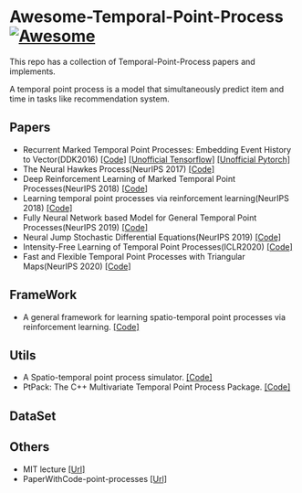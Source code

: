 # Awesome-Temporal-Point-Process [![Awesome](https://cdn.rawgit.com/sindresorhus/awesome/d7305f38d29fed78fa85652e3a63e154dd8e8829/media/badge.svg)](https://github.com/sindresorhus/awesome)
This repo has a collection of Temporal-Point-Process papers and implements.

A temporal point process is a model that simultaneously predict item and time in tasks like recommendation system.

## Papers
- Recurrent Marked Temporal Point Processes: Embedding Event History to Vector(DDK2016) [[Code]](https://github.com/dunan/NeuralPointProcess) [[Unofficial Tensorflow]](https://github.com/musically-ut/tf_rmtpp) [[Unofficial Pytorch]](https://github.com/woshiyyya/ERPP-RMTPP)
- The Neural Hawkes Process(NeurIPS 2017) [[Code]](https://github.com/HMEIatJHU/neurawkes)
- Deep Reinforcement Learning of Marked Temporal Point Processes(NeurIPS 2018) [[Code]](https://github.com/Networks-Learning/tpprl)
- Learning temporal point processes via reinforcement learning(NeurIPS 2018) [[Code]](https://github.com/meowoodie/Learning-Temporal-Point-Processes-via-Reinforcement-Learning)
- Fully Neural Network based Model for General Temporal Point Processes(NeurIPS 2019) [[Code]](https://github.com/omitakahiro/NeuralNetworkPointProcess)
- Neural Jump Stochastic Differential Equations(NeurIPS 2019) [[Code]](https://github.com/000Justin000/torchdiffeq/tree/jj585)
- Intensity-Free Learning of Temporal Point Processes(ICLR2020) [[Code]](https://github.com/shchur/ifl-tpp/blob/master/README.md)
- Fast and Flexible Temporal Point Processes with Triangular Maps(NeurIPS 2020) [[Code]](https://github.com/shchur/triangular-tpp)

## FrameWork
- A general framework for learning spatio-temporal point processes via reinforcement learning. [[Code]](https://github.com/meowoodie/Reinforcement-Learning-of-Spatio-Temporal-Point-Processes)

## Utils
- A Spatio-temporal point process simulator. [[Code]](https://github.com/meowoodie/Spatio-Temporal-Point-Process-Simulator)
- PtPack: The C++ Multivariate Temporal Point Process Package. [[Code]](https://github.com/dunan/MultiVariatePointProcess)

## DataSet


## Others
- MIT lecture [[Url]](https://github.com/mitmath/18S096SciML)
- PaperWithCode-point-processes [[Url]](https://paperswithcode.com/task/point-processes)
